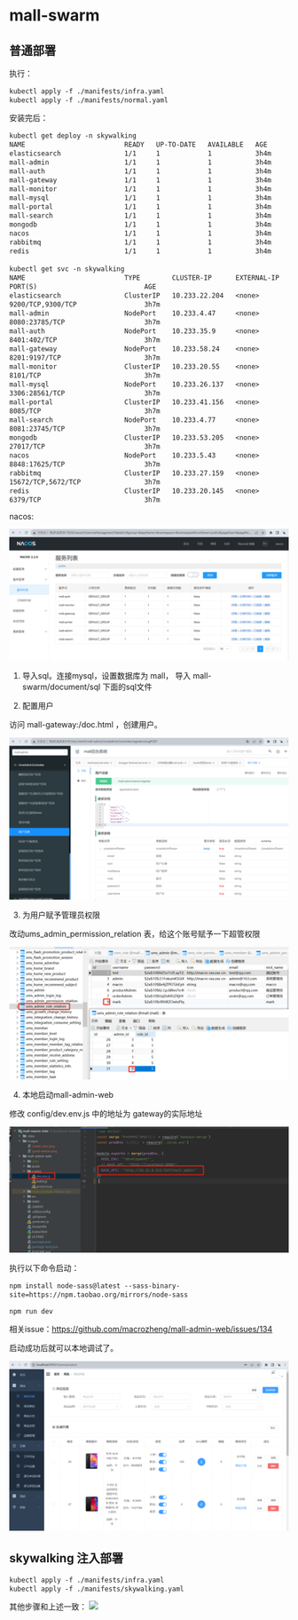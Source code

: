 # mall-swarm

## 普通部署

执行：
```shell
kubectl apply -f ./manifests/infra.yaml
kubectl apply -f ./manifests/normal.yaml
```

安装完后：
```shell
kubectl get deploy -n skywalking 
NAME                         READY   UP-TO-DATE   AVAILABLE   AGE
elasticsearch                1/1     1            1           3h4m
mall-admin                   1/1     1            1           3h4m
mall-auth                    1/1     1            1           3h4m
mall-gateway                 1/1     1            1           3h4m
mall-monitor                 1/1     1            1           3h4m
mall-mysql                   1/1     1            1           3h4m
mall-portal                  1/1     1            1           3h4m
mall-search                  1/1     1            1           3h4m
mongodb                      1/1     1            1           3h4m
nacos                        1/1     1            1           3h4m
rabbitmq                     1/1     1            1           3h4m
redis                        1/1     1            1           3h4m

kubectl get svc -n skywalking 
NAME                         TYPE        CLUSTER-IP      EXTERNAL-IP   PORT(S)                           AGE
elasticsearch                ClusterIP   10.233.22.204   <none>        9200/TCP,9300/TCP                 3h7m
mall-admin                   NodePort    10.233.4.47     <none>        8080:23785/TCP                    3h7m
mall-auth                    NodePort    10.233.35.9     <none>        8401:402/TCP                      3h7m
mall-gateway                 NodePort    10.233.58.24    <none>        8201:9197/TCP                     3h7m
mall-monitor                 ClusterIP   10.233.20.55    <none>        8101/TCP                          3h7m
mall-mysql                   NodePort    10.233.26.137   <none>        3306:28561/TCP                    3h7m
mall-portal                  ClusterIP   10.233.41.156   <none>        8085/TCP                          3h7m
mall-search                  NodePort    10.233.4.77     <none>        8081:23745/TCP                    3h7m
mongodb                      ClusterIP   10.233.53.205   <none>        27017/TCP                         3h7m
nacos                        NodePort    10.233.5.43     <none>        8848:17625/TCP                    3h7m
rabbitmq                     ClusterIP   10.233.27.159   <none>        15672/TCP,5672/TCP                3h7m
redis                        ClusterIP   10.233.20.145   <none>        6379/TCP                          3h7m
```

nacos:

![](./images/nacos.png)

1. 导入sql。连接mysql，设置数据库为 mall， 导入 mall-swarm/document/sql 下面的sql文件

2. 配置用户

访问 mall-gateway:/doc.html ，创建用户。

![](./images/create-user.png)

3. 为用户赋予管理员权限

改动ums_admin_permission_relation 表，给这个账号赋予一下超管权限

![](./images/grant-admin.png)

4. 本地启动mall-admin-web

修改 config/dev.env.js 中的地址为 gateway的实际地址

![](./images/start-mall-admin-web.png)

执行以下命令启动：

```shell
npm install node-sass@latest --sass-binary-site=https://npm.taobao.org/mirrors/node-sass
```

```shell
npm run dev
```

相关issue：https://github.com/macrozheng/mall-admin-web/issues/134 

启动成功后就可以本地调试了。

![](./images/mall-admin-web-dashboard.png)


## skywalking 注入部署

```shell
kubectl apply -f ./manifests/infra.yaml
kubectl apply -f ./manifests/skywalking.yaml
```

其他步骤和上述一致：
![](./images/skywalking.png)

